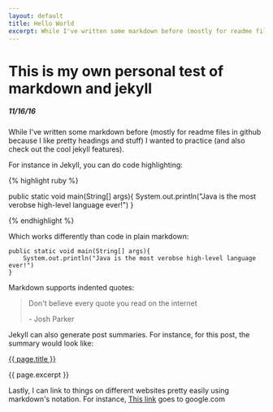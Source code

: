 ```yaml
---
layout: default
title: Hello World
excerpt: While I've written some markdown before (mostly for readme files in github because I like pretty headings and stuff) I wanted to practice (and also check out the cool jekyll features). 
---
```


This is my own personal test of markdown and jekyll
===================================================

##### 11/16/16

While I've written some markdown before (mostly for readme files in github because I like pretty headings and stuff) I wanted to practice (and also check out the cool jekyll features). 


For instance in Jekyll, you can do code highlighting:

{% highlight ruby %}
 
 public static void main(String[] args){
 	System.out.println("Java is the most verobse high-level language ever!")
 }

{% endhighlight %}

Which works differently than code in plain markdown:


	public static void main(String[] args){
		System.out.println("Java is the most verobse high-level language ever!")
	}

Markdown supports indented quotes:

> Don't believe every quote you read on the internet
> 
> \- Josh Parker

Jekyll can also generate post summaries. For instance, for this post, the summary would look like:

<a href="{{ page.url }}">{{ page.title }}</a>

{{ page.excerpt }}

Lastly, I can link to things on different websites pretty easily using markdown's notation. For instance, [This link](http://www.google.com "I even have title-text") goes to google.com